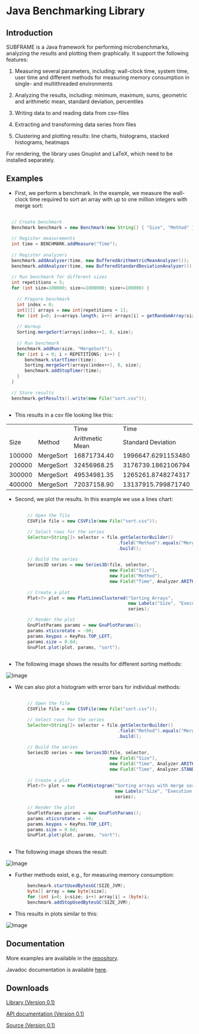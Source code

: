 Java Benchmarking Library
====

Introduction
------
SUBFRAME is a Java framework for performing microbenchmarks, analyzing the results and plotting them graphically. 
It support the following features: 

1. Measuring several parameters, including: wall-clock time, system time, user time and different methods for measuring memory consumption in
single- and multithreaded environments

2. Analyzing the results, including: minimum, maximum, sums, geometric and arithmetic mean, standard deviation, percentiles

3. Writing data to and reading data from csv-files

4. Extracting and transforming data series from files

5. Clustering and plotting results: line charts, histograms, stacked histograms, heatmaps

For rendering, the library uses Gnuplot and LaTeX, which need to be installed separately.

Examples
------

* First, we perform a benchmark. In the example, we measure the wall-clock time required to
sort an array with up to one million integers with merge sort: 

```Java
  
  // Create benchmark
  Benchmark benchmark = new Benchmark(new String[] { "Size", "Method" });
  
  // Register measurements
  int time = BENCHMARK.addMeasure("Time");
  
  // Register analyzers
  benchmark.addAnalyzer(time, new BufferedArithmetricMeanAnalyzer());
  benchmark.addAnalyzer(time, new BufferedStandardDeviationAnalyzer());
  
  // Run benchmark for different sizes
  int repetitions = 5;
  for (int size=100000; size<=1000000; size+=100000) {
  
    // Prepare benchmark
    int index = 0;
    int[][] arrays = new int[repetitions + 1];
    for (int i=0; i<=arrays.length; i++) arrays[i] = getRandomArray(size);
    
    // Warmup
    Sorting.mergeSort(arrays[index++], 0, size);
    
    // Run benchmark
    benchmark.addRun(size, "MergeSort");
    for (int i = 0; i < REPETITIONS; i++) {
       benchmark.startTimer(time);
       Sorting.mergeSort(arrays[index++], 0, size);
       benchmark.addStopTimer(time);
    }
  }
  
  // Store results
  benchmark.getResults().write(new File("sort.csv"));
  
```

* This results in a csv file looking like this: 

<table>
<tr><td>		</td><td>			</td><td>Time			</td><td>Time				</td></tr>
<tr><td>Size	</td><td>Method		</td><td>Arithmetic Mean</td><td>Standard Deviation	</td></tr>
<tr><td>100000	</td><td>MergeSort	</td><td>16871734.40	</td><td>1996647.6291153480	</td></tr>
<tr><td>200000	</td><td>MergeSort	</td><td>32456968.25	</td><td>3176739.1862106794	</td></tr>
<tr><td>300000	</td><td>MergeSort	</td><td>49534981.35	</td><td>1265261.8748274317	</td></tr>
<tr><td>400000	</td><td>MergeSort	</td><td>72037158.90	</td><td>13137915.799871740 </td></tr>
</table>

* Second, we plot the results. In this example we use a lines chart:

```Java
  
        // Open the file
        CSVFile file = new CSVFile(new File("sort.csv"));

        // Select rows for the series  
        Selector<String[]> selector = file.getSelectorBuilder()
                                          .field("Method").equals("MergeSort")
                                          .build();
        
        // Build the series
        Series3D series = new Series3D(file, selector, 
                                       new Field("Size"),
                                       new Field("Method"),
                                       new Field("Time", Analyzer.ARITHMETIC_MEAN));
                           
        // Create a plot            
        Plot<?> plot = new PlotLinesClustered("Sorting Arrays", 
                                              new Labels("Size", "Execution time [ns]"),
                                              series);

        // Render the plot
        GnuPlotParams params = new GnuPlotParams();
        params.xticsrotate = -90;
        params.keypos = KeyPos.TOP_LEFT;
        params.size = 0.6d;
        GnuPlot.plot(plot, params, "sort");
  
```

* The following image shows the results for different sorting methods:

![Image](https://raw.github.com/prasser/subframe/master/doc/sorting1.png)

* We can also plot a histogram with error bars for individual methods:

```Java
  
        // Open the file
        CSVFile file = new CSVFile(new File("sort.csv"));

        // Select rows for the series  
        Selector<String[]> selector = file.getSelectorBuilder()
                                          .field("Method").equals("MergeSort")
                                          .build();
        
        // Build the series
        Series3D series = new Series3D(file, selector, 
                                       new Field("Size"),
                                       new Field("Time", Analyzer.ARITHMETIC_MEAN),
                                       new Field("Time", Analyzer.STANDARD_DEVIATION));
                           
        // Create a plot            
        Plot<?> plot = new PlotHistogram("Sorting arrays with merge sort", 
                                         new Labels("Size", "Execution time [ns]"),
                                         series);

        // Render the plot
        GnuPlotParams params = new GnuPlotParams();
        params.xticsrotate = -90;
        params.keypos = KeyPos.TOP_LEFT;
        params.size = 0.6d;
        GnuPlot.plot(plot, params, "sort");
  
```

* The following image shows the result:

![Image](https://raw.github.com/prasser/subframe/master/doc/sorting2.png)

* Further methods exist, e.g., for measuring memory consumption:

```Java
        benchmark.startUsedBytesGC(SIZE_JVM);
        byte[] array = new byte[size];
        for (int i=0; i<size; i++) array[i] = (byte)i;
        benchmark.addStopUsedBytesGC(SIZE_JVM);
```

* This results in plots similar to this:

![Image](https://raw.github.com/prasser/subframe/master/doc/size1.png)

Documentation
------
More examples are available in the [repository](https://github.com/prasser/subframe/tree/master/src/example).

Javadoc documentation is available [here](https://rawgithub.com/prasser/subframe/master/doc/index.html).

Downloads
------
[Library (Version 0.1)](https://raw.github.com/prasser/subframe/master/jars/subframe-0.1-lib.jar)

[API documentation (Version 0.1)](https://raw.github.com/prasser/subframe/master/jars/subframe-0.1-doc.jar)

[Source (Version 0.1)](https://raw.github.com/prasser/subframe/master/jars/subframe-0.1-src.jar)
